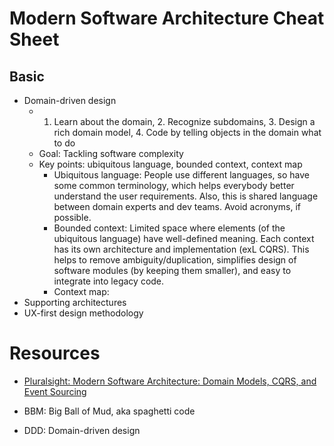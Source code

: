 # Modern Software Architecture Cheat Sheet

## Basic

- Domain-driven design
  - 1. Learn about the domain, 2. Recognize subdomains, 3. Design a rich domain model, 4. Code by telling objects in the domain what to do
  - Goal: Tackling software complexity
  - Key points: ubiquitous language, bounded context, context map
    - Ubiquitous language: People use different languages, so have some common terminology, which helps everybody better understand the user requirements. Also, this is shared language between domain experts and dev teams. Avoid acronyms, if possible.
    - Bounded context: Limited space where elements (of the ubiquitous language) have well-defined meaning. Each context has its own architecture and implementation (exL CQRS). This helps to remove ambiguity/duplication, simplifies design of software modules (by keeping them smaller), and easy to integrate into legacy code.
    - Context map: 
- Supporting architectures
- UX-first design methodology


# Resources
- [Pluralsight: Modern Software Architecture: Domain Models, CQRS, and Event Sourcing
](https://app.pluralsight.com/library/courses/modern-software-architecture-domain-models-cqrs-event-sourcing/table-of-contents)


- BBM: Big Ball of Mud, aka spaghetti code
- DDD: Domain-driven design
